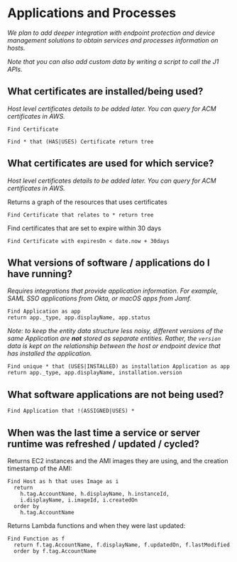 # Applications and Processes

_We plan to add deeper integration with endpoint protection and device management solutions to obtain services and processes information on hosts._

_Note that you can also add custom data by writing a script to call the J1 APIs._

## What certificates are installed/being used?

_Host level certificates details to be added later. You can query for ACM certificates in AWS._

```j1ql
Find Certificate
```

```j1ql
Find * that (HAS|USES) Certificate return tree
```

## What certificates are used for which service?

_Host level certificates details to be added later. You can query for ACM certificates in AWS._

Returns a graph of the resources that uses certificates

```j1ql
Find Certificate that relates to * return tree
```

Find certificates that are set to expire within 30 days

```j1ql
Find Certificate with expiresOn < date.now + 30days
```

## What versions of software / applications do I have running?

_Requires integrations that provide application information. For example, SAML SSO applications from Okta, or macOS apps from Jamf._

```j1ql
Find Application as app
return app._type, app.displayName, app.status
```

_Note: to keep the entity data structure less noisy, different versions of the same Application are **not** stored as separate entities. Rather, the `version` data is kept on the relationship between the host or endpoint device that has installed the application._

```j1ql
Find unique * that (USES|INSTALLED) as installation Application as app
return app._type, app.displayName, installation.version
```

## What software applications are not being used?

```j1ql
Find Application that !(ASSIGNED|USES) *
```

## When was the last time a service or server runtime was refreshed / updated / cycled?

Returns EC2 instances and the AMI images they are using, and the
creation timestamp of the AMI:

```j1ql
Find Host as h that uses Image as i
  return
    h.tag.AccountName, h.displayName, h.instanceId,
    i.displayName, i.imageId, i.createdOn
  order by
    h.tag.AccountName
```

Returns Lambda functions and when they were last updated:

```j1ql
Find Function as f
  return f.tag.AccountName, f.displayName, f.updatedOn, f.lastModified
  order by f.tag.AccountName
```
